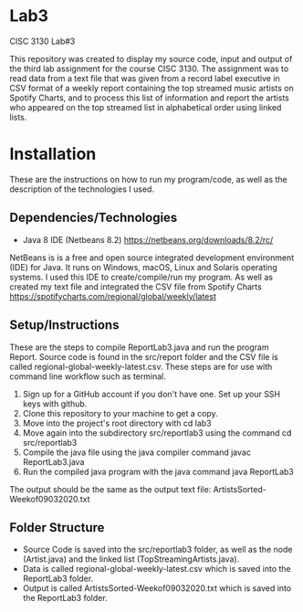 # Lab3
CISC 3130 Lab#3

This repository was created to display my source code, input and output of the third lab assignment for the course CISC 3130. The assignment was to read data from a text file that was given from a record label executive in CSV format of a weekly report containing the top streamed music artists on Spotify Charts, and to process this list of information and report the artists who appeared on the top streamed list in alphabetical order using linked lists.

# Installation
These are the instructions on how to run my program/code, as well as the description of the technologies I used.

## Dependencies/Technologies
* Java 8 IDE (Netbeans 8.2) https://netbeans.org/downloads/8.2/rc/

NetBeans is is a free and open source integrated development environment (IDE) for Java. It runs on Windows, macOS, Linux and Solaris operating systems. I used this IDE to create/compile/run my program. As well as created my text file and integrated the CSV file from Spotify Charts https://spotifycharts.com/regional/global/weekly/latest

## Setup/Instructions
These are the steps to compile ReportLab3.java and run the program Report. Source code is found in the src/report folder and the CSV file is called regional-global-weekly-latest.csv. These steps are for use with command line workflow such as terminal.

1. Sign up for a GitHub account if you don't have one. Set up your SSH keys with github.
2. Clone this repository to your machine to get a copy.
3. Move into the project's root directory with cd lab3
4. Move again into the subdirectory src/reportlab3 using the command cd src/reportlab3
5. Compile the java file using the java compiler command javac ReportLab3.java
5. Run the compiled java program with the java command java ReportLab3

The output should be the same as the output text file: ArtistsSorted-Weekof09032020.txt

## Folder Structure
* Source Code is saved into the src/reportlab3 folder, as well as the node (Artist.java) and the linked list (TopStreamingArtists.java).
* Data is called regional-global-weekly-latest.csv which is saved into the ReportLab3 folder.
* Output is called ArtistsSorted-Weekof09032020.txt which is saved into the ReportLab3 folder.
